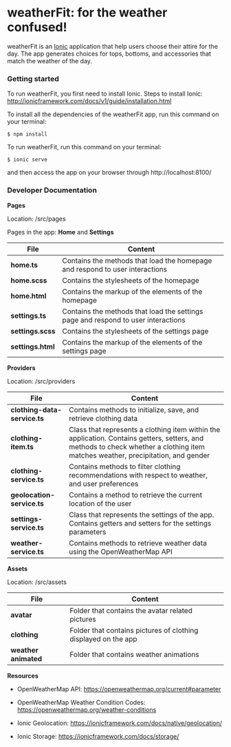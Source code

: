 # weatherFit: for the weather confused!

weatherFit is an [Ionic](https://ionicframework.com/) application that help users choose their attire for the day. The app generates choices for tops, bottoms, and accessories that match the weather of the day.

### Getting started

To run weatherFit, you first need to install Ionic. Steps to install Ionic: http://ionicframework.com/docs/v1/guide/installation.html 

To install all the dependencies of the weatherFit app, run this command on your terminal: 

```
$ npm install
```

To run weatherFit, run this command on your terminal:

```
$ ionic serve
```
and then access the app on your browser through http://localhost:8100/

### Developer Documentation

__Pages__

Location: /src/pages

Pages in the app: __Home__ and __Settings__


|  File |  Content |
|---|---|
|__home.ts__|Contains the methods that load the homepage and respond to user interactions|
|__home.scss__|Contains the stylesheets of the homepage|
|__home.html__|Contains the markup of the elements of the homepage|
|__settings.ts__|Contains the methods that load the settings page and respond to user interactions|
|__settings.scss__|Contains the stylesheets of the settings page|
|__settings.html__|Contains the markup of the elements of the settings page|

__Providers__

Location: /src/providers

|  File |  Content |
|---|---|
|__clothing-data-service.ts__|Contains methods to initialize, save, and retrieve clothing data|
|__clothing-item.ts__|Class that represents a clothing item within the application. Contains getters, setters, and methods to check whether a clothing item matches weather, precipitation, and gender|
|__clothing-service.ts__|Contains methods to filter clothing recommendations with respect to weather, and user preferences|
|__geolocation-service.ts__|Contains a method to retrieve the current location of the user|
|__settings-service.ts__|Class that represents the settings of the app. Contains getters and setters for the settings parameters|
|__weather-service.ts__|Contains methods to retrieve weather data using the OpenWeatherMap API|

__Assets__

Location: /src/assets

|  File |  Content |
|---|---|
|__avatar__| Folder that contains the avatar related pictures|
|__clothing__| Folder that contains pictures of clothing displayed on the app|
|__weather animated__| Folder that contains weather animations|


__Resources__

* OpenWeatherMap API: https://openweathermap.org/current#parameter

* OpenWeatherMap Weather Condition Codes: https://openweathermap.org/weather-conditions

* Ionic Geolocation: https://ionicframework.com/docs/native/geolocation/

* Ionic Storage: https://ionicframework.com/docs/storage/


